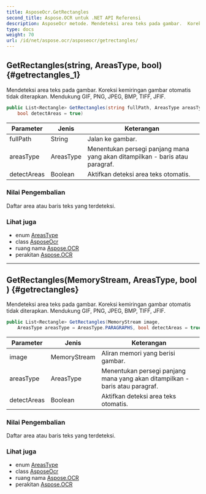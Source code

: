 ```yaml
---
title: AsposeOcr.GetRectangles
second_title: Aspose.OCR untuk .NET API Referensi
description: AsposeOcr metode. Mendeteksi area teks pada gambar.  Koreksi kemiringan gambar otomatis tidak diterapkan. Mendukung GIF PNG JPEG BMP TIFF JFIF.
type: docs
weight: 70
url: /id/net/aspose.ocr/asposeocr/getrectangles/
---
```

## GetRectangles(string, AreasType, bool) {#getrectangles_1}

Mendeteksi area teks pada gambar.  Koreksi kemiringan gambar otomatis tidak diterapkan. Mendukung GIF, PNG, JPEG, BMP, TIFF, JFIF.

```csharp
public List<Rectangle> GetRectangles(string fullPath, AreasType areasType = AreasType.PARAGRAPHS, 
    bool detectAreas = true)
```

| Parameter | Jenis | Keterangan |
| --- | --- | --- |
| fullPath | String | Jalan ke gambar. |
| areasType | AreasType | Menentukan persegi panjang mana yang akan ditampilkan - baris atau paragraf. |
| detectAreas | Boolean | Aktifkan deteksi area teks otomatis. |

### Nilai Pengembalian

Daftar area atau baris teks yang terdeteksi.

### Lihat juga

* enum [AreasType](../../areastype/)
* class [AsposeOcr](../)
* ruang nama [Aspose.OCR](../../asposeocr/)
* perakitan [Aspose.OCR](../../../)

---

## GetRectangles(MemoryStream, AreasType, bool) {#getrectangles}

Mendeteksi area teks pada gambar.  Koreksi kemiringan gambar otomatis tidak diterapkan. Mendukung GIF, PNG, JPEG, BMP, TIFF, JFIF.

```csharp
public List<Rectangle> GetRectangles(MemoryStream image, 
    AreasType areasType = AreasType.PARAGRAPHS, bool detectAreas = true)
```

| Parameter | Jenis | Keterangan |
| --- | --- | --- |
| image | MemoryStream | Aliran memori yang berisi gambar. |
| areasType | AreasType | Menentukan persegi panjang mana yang akan ditampilkan - baris atau paragraf. |
| detectAreas | Boolean | Aktifkan deteksi area teks otomatis. |

### Nilai Pengembalian

Daftar area atau baris teks yang terdeteksi.

### Lihat juga

* enum [AreasType](../../areastype/)
* class [AsposeOcr](../)
* ruang nama [Aspose.OCR](../../asposeocr/)
* perakitan [Aspose.OCR](../../../)


